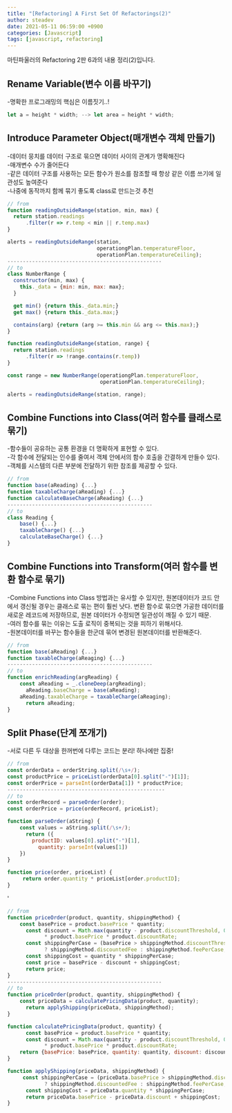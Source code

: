 ```yaml
---
title: "[Refactoring] A First Set Of Refactorings(2)"
author: steadev
date: 2021-05-11 06:59:00 +0900
categories: [Javascript]
tags: [javascript, refactoring]
---
```



마틴파울러의 Refactoring 2판 6과의 내용 정리(2)입니다.

## Rename Variable(변수 이름 바꾸기)

\-명확한 프로그래밍의 핵심은 이름짓기..!

```javascript
let a = height * width; --> let area = height * width;
```

## Introduce Parameter Object(매개변수 객체 만들기)

\-데이터 뭉치를 데이터 구조로 묶으면 데이터 사이의 관계가 명확해진다  
\-매개변수 수가 줄어든다  
\-같은 데이터 구조를 사용하는 모든 함수가 원소를 참조할 때 항상 같은 이름 쓰기에 일관성도 높여준다  
\-나중에 동작까지 함께 묶기 좋도록 class로 만드는것 추천

```javascript
// from
function readingOutsideRange(station, min, max) {
  return station.readings
      .filter(r => r.temp < min || r.temp.max)
}

alerts = readingOutsideRange(station, 
                             operationgPlan.temperatureFloor,
                             operationPlan.temperatureCeiling);
--------------------------------------------------
// to
class NumberRange {
  constructor(min, max) {
    this._data = {min: min, max: max};
  }

  get min() {return this._data.min;}
  get max() {return this._data.max;}

  contains(arg) {return (arg >= this.min && arg <= this.max);}
}

function readingOutsideRange(station, range) {
  return station.readings
      .filter(r => !range.contains(r.temp))
}

const range = new NumberRange(operationgPlan.temperatureFloor,
                              operationPlan.temperatureCeiling);

alerts = readingOutsideRange(station, range);
```

## Combine Functions into Class(여러 함수를 클래스로 묶기)

\-함수들이 공유하는 공통 환경을 더 명확하게 표현할 수 있다.  
\-각 함수에 전달되는 인수를 줄여서 객체 안에서의 함수 호출을 간결하게 만들수 있다.  
\-객체를 시스템의 다른 부분에 전달하기 위한 참조를 제공할 수 있다.  
  

```javascript
// from
function base(aReading) {...}
function taxableCharge(aReading) {...}
function calculateBaseCharge(aReading) {...}
-----------------------------------------------
// to
class Reading {
    base() {...}
    taxableCharge() {...}
    calculateBaseCharge() {...} 
}
```

## Combine Functions into Transform(여러 함수를 변환 함수로 묶기)

\-Combine Functions into Class 방법과는 유사할 수 있지만, 원본데이터가 코드 안에서 갱신될 경우는 클래스로 묶는 편이 훨씬 낫다. 변환 함수로 묶으면 가공한 데이터를 새로운 레코드에 저장하므로, 원본 데이터가 수정되면 일관성이 깨질 수 있기 때문.  
\-여러 함수를 묶는 이유는 도출 로직이 중복되는 것을 피하기 위해서다.  
\-원본데이터를 바꾸는 함수들을 한군데 묶어 변경된 원본데이터를 반환해준다.  
  

```javascript
// from
function base(aReading) {...}
function taxableCharge(aReaging) {...}
-----------------------------------------------
// to
function enrichReading(argReading) {
    const aReading = _.cloneDeep(argReading);
      aReading.baseCharge = base(aReading);
    aReading.taxableCharge = taxableCharge(aReaging);
      return aReading;
}
```

## Split Phase(단계 쪼개기)

\-서로 다른 두 대상을 한꺼번에 다루는 코드는 분리! 하나에만 집중!  
  

```javascript
// from
const orderData = orderString.split(/\s+/);
const productPrice = priceList(orderData[0].split("-")[1]];
const orderPrice = parseInt(orderData[1]) * productPrice;
---------------------------------------------------
// to
const orderRecord = parseOrder(order);
const orderPrice = price(orderRecord, priceList);

function parseOrder(aString) {
    const values = aString.split(/\s+/);
      return ({
        productID: values[0].split("-")[1],
          quantity: parseInt(values[1])
    })
}

function price(order, priceList) {
     return order.quantity * priceList[order.productID]; 
}
```

'

```javascript
// from
function priceOrder(product, quantity, shippingMethod) {
    const basePrice = product.basePrice * quantity;
      const discount = Math.max(quantity - product.discountThreshold, 0)
            * product.basePrice * product.discountRate;
      const shippingPerCase = (basePrice > shippingMethod.discountThreshold)
            ? shippingMethod.discountedFee : shippingMethod.feePerCase;
      const shippingCost = quantity * shippingPerCase;
      const price = basePrice - discount + shippingCost;
      return price;
}
--------------------------------------------------
// to
function priceOrder(product, quantity, shippingMethod) {
    const priceData = calculatePricingData(product, quantity);
      return applyShipping(priceData, shippingMethod);
}

function calculatePricingData(product, quantity) {
      const basePrice = product.basePrice * quantity;
      const discount = Math.max(quantity - product.discountThreshold, 0)
            * product.basePrice * product.discountRate;
    return {basePrice: basePrice, quantity: quantity, discount: discount};
}

function applyShipping(priceData, shippingMethod) {
     const shippingPerCase = (priceData.basePrice > shippingMethod.discountThreshold)
            ? shippingMethod.discountedFee : shippingMethod.feePerCase;
      const shippingCost = priceData.quantity * shippingPerCase;
      return priceData.basePrice - priceData.discount + shippingCost;
}
```